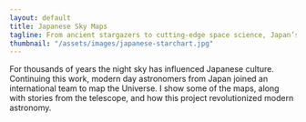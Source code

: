 ```yaml
---
layout: default
title: Japanese Sky Maps
tagline: From ancient stargazers to cutting-edge space science, Japan’s connection to the cosmos runs deep. Explore stunning maps of the Universe created by Japanese astronomers and hear the stories behind the telescopes that helped revolutionize modern astronomy.
thumbnail: "/assets/images/japanese-starchart.jpg"
---
```


For thousands of years the night sky has influenced Japanese culture.
Continuing this work, modern day astronomers from Japan joined an
international team to map the Universe.  I show some of the maps,
along with stories from the telescope, and how this project
revolutionized modern astronomy.
